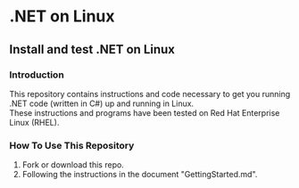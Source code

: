 # .NET on Linux

## Install and test .NET on Linux  
### Introduction
This repository contains instructions and code necessary to get you running .NET code (written in C#) up and running in Linux.  
These instructions and programs have been tested on Red Hat Enterprise Linux (RHEL).

### How To Use This Repository
1.  Fork or download this repo.  
1.  Following the instructions in the document "GettingStarted.md".
